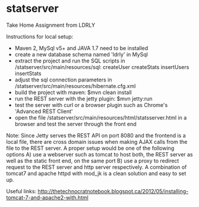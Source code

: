 statserver
==========

Take Home Assignment from LDRLY

Instructions for local setup:

- Maven 2, MySql v5+ and JAVA 1.7 need to be installed
- create a new database schema named 'ldrly' in MySql
- extract the project and run the SQL scripts in /statserver/src/main/resources/sql:
createUser
createStats
insertUsers
insertStats
- adjust the sql connection parameters in /statserver/src/main/resources/hibernate.cfg.xml
- build the project with maven: 
$mvn clean install
- run the REST server with the jetty plugin: 
$mvn jetty:run
- test the server with curl or a browser plugin such as Chrome's 'Advanced REST Client'
- open the file /statserver/src/main/resources/html/statsserver.html in a browser and test the server through the front end

Note: Since Jetty serves the REST API on port 8080 and the frontend is a local file, there are cross domain issues when making AJAX calls from the file to the REST server. A proper setup would be one of the following options
 A) use a webserver such as tomcat to host both, the REST server as well as the static front end, on the same port
 B) use a proxy to redirect request to the REST server and http server respectively. A combination of tomcat7 and apache httpd with  mod_jk is a clean solution and easy to set up.


Useful links:
http://thetechnocratnotebook.blogspot.ca/2012/05/installing-tomcat-7-and-apache2-with.html
